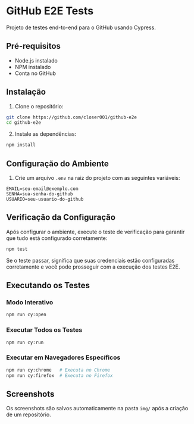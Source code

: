 # GitHub E2E Tests

Projeto de testes end-to-end para o GitHub usando Cypress.

## Pré-requisitos

- Node.js instalado
- NPM instalado
- Conta no GitHub

## Instalação

1. Clone o repositório:
```bash
git clone https://github.com/closer001/github-e2e
cd github-e2e
```

2. Instale as dependências:
```bash
npm install
```

## Configuração do Ambiente

1. Crie um arquivo `.env` na raiz do projeto com as seguintes variáveis:
```properties
EMAIL=seu-email@exemplo.com
SENHA=sua-senha-do-github
USUARIO=seu-usuario-do-github
```


## Verificação da Configuração

Após configurar o ambiente, execute o teste de verificação para garantir que tudo está configurado corretamente:
```bash
npm test
```

Se o teste passar, significa que suas credenciais estão configuradas corretamente e você pode prosseguir com a execução dos testes E2E.

## Executando os Testes

### Modo Interativo
```bash
npm run cy:open
```

### Executar Todos os Testes
```bash
npm run cy:run
```


### Executar em Navegadores Específicos
```bash
npm run cy:chrome   # Executa no Chrome
npm run cy:firefox  # Executa no Firefox
```

## Screenshots

Os screenshots são salvos automaticamente na pasta `img/` após a criação de um repositório.
